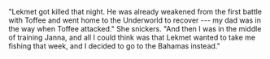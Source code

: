 "Lekmet got killed that night. He was already weakened from the first battle with Toffee
and went home to the Underworld to recover --- my dad was in the way when Toffee
attacked." She snickers. "And then I was in the middle of training Janna, and all I could
think was that Lekmet wanted to take me fishing that week, and I decided to go to the Bahamas instead."

